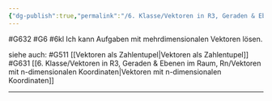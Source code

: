 ```yaml
---
{"dg-publish":true,"permalink":"/6. Klasse/Vektoren in R3, Geraden & Ebenen im Raum, Rn/Aufgaben mit mehrdimensionalen Vektoren/"}
---
```


#G632 #G6 #6kl
Ich kann Aufgaben mit mehrdimensionalen Vektoren lösen.

siehe auch:
#G511 [[Vektoren als Zahlentupel\|Vektoren als Zahlentupel]]
#G631 [[6. Klasse/Vektoren in R3, Geraden & Ebenen im Raum, Rn/Vektoren mit n-dimensionalen Koordinaten\|Vektoren mit n-dimensionalen Koordinaten]]
___


